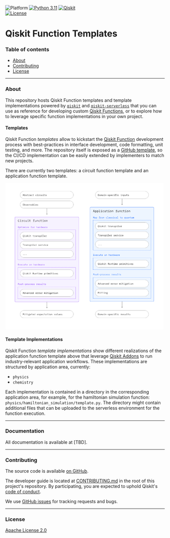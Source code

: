![Platform](https://img.shields.io/badge/%F0%9F%92%BB%20Platform-Linux%20%7C%20macOS-informational)
[![Python 3.11](https://img.shields.io/badge/Python-3.11-blue?logo=python&logoColor=white)](https://www.python.org/)
[![Qiskit](https://img.shields.io/badge/Qiskit-%E2%89%A5%202.0%20-%20%236133BD?logo=Qiskit)](https://github.com/Qiskit/qiskit)
<br />
[![License](https://img.shields.io/github/license/Qiskit/qiskit-addon-aqc-tensor?label=License)](LICENSE.txt)

# Qiskit Function Templates

### Table of contents

* [About](#about)
* [Contributing](#contributing)
* [License](#license)

----------------------------------------------------------------------------------------------------

### About

This repository hosts Qiskit Function templates and template implementations powered by [`qiskit`](https://github.com/Qiskit/qiskit) and [`qiskit-serverless`](https://github.com/Qiskit/qiskit-serverless) that you can use as reference for developing custom [Qiskit Functions](https://docs.quantum.ibm.com/guides/functions), or to explore how to leverage specific function implementations in your own project.

#### Templates
Qiskit Function *templates* allow to kickstart the [Qiskit Function](https://docs.quantum.ibm.com/guides/functions) development process with best-practices in interface development, code formatting, unit testing, and more. The repository itself is exposed as a [GitHub template](https://docs.github.com/en/repositories/creating-and-managing-repositories/creating-a-template-repository), so the CI/CD implementation can be easily extended by implementers to match new projects.

There are currently two templates: a circuit function template and an application function template.

<img src="image.png" alt="image" width="500"/>

#### Template Implementations
Qiskit Function *template implementations* show different realizations of the application function template above that leverage [Qiskit Addons](https://docs.quantum.ibm.com/guides/addons) to run industry-relevant application workflows. These implementations are structured by application area, currently:

- `physics`
- `chemistry`

Each implementation is contained in a directory in the corresponding application area, for example, for the hamiltonian simulation function: `physics/hamiltonian_simulation/template.py`. The directory might contain additional files that can be uploaded to the serverless environment for the function execution.

----------------------------------------------------------------------------------------------------

### Documentation

All documentation is available at [TBD].

----------------------------------------------------------------------------------------------------

### Contributing

The source code is available [on GitHub](https://github.com/Qiskit/qiskit-function-templates).

The developer guide is located at [CONTRIBUTING.md](https://github.com/Qiskit/qiskit-function-templates/blob/main/CONTRIBUTING.md)
in the root of this project's repository.
By participating, you are expected to uphold Qiskit's [code of conduct](https://github.com/Qiskit/qiskit/blob/main/CODE_OF_CONDUCT.md).

We use [GitHub issues](https://github.com/Qiskit/qiskit-function-templates/issues/new/choose) for tracking requests and bugs.

----------------------------------------------------------------------------------------------------

### License

[Apache License 2.0](LICENSE.txt)